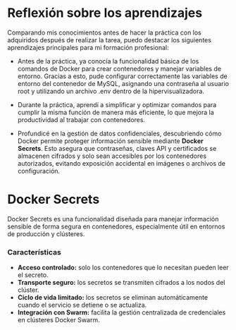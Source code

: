# Reflexión sobre los aprendizajes

Comparando mis conocimientos antes de hacer la práctica con los adquiridos después de realizar la tarea, puedo destacar los siguientes aprendizajes principales para mi formación profesional:

- Antes de la práctica, ya conocía la funcionalidad básica de los comandos de Docker para crear contenedores y manejar variables de entorno. Gracias a esto, pude configurar correctamente las variables de entorno del contenedor de MySQL, asignando una contraseña al usuario root y utilizando un archivo .env dentro de la hipervisualizadora.

- Durante la práctica, aprendí a simplificar y optimizar comandos para cumplir la misma función de manera más eficiente, lo que mejora la productividad al trabajar con contenedores.

- Profundicé en la gestión de datos confidenciales, descubriendo cómo Docker permite proteger información sensible mediante **Docker Secrets**. Esto asegura que contraseñas, claves API y certificados se almacenen cifrados y solo sean accesibles por los contenedores autorizados, evitando exposición accidental en imágenes o archivos de configuración.

# Docker Secrets

Docker Secrets es una funcionalidad diseñada para manejar información sensible de forma segura en contenedores, especialmente útil en entornos de producción y clústeres.

### Características

- **Acceso controlado:** solo los contenedores que lo necesitan pueden leer el secreto.  
- **Transporte seguro:** los secretos se transmiten cifrados a los nodos del clúster.  
- **Ciclo de vida limitado:** los secretos se eliminan automáticamente cuando el servicio se detiene o se actualiza.  
- **Integración con Swarm:** facilita la gestión centralizada de credenciales en clústeres Docker Swarm.

